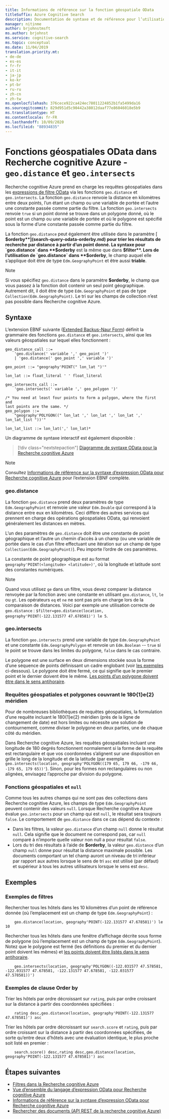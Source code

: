 ```yaml
---
title: Informations de référence sur la fonction géospatiale OData
titleSuffix: Azure Cognitive Search
description: Documentation de syntaxe et de référence pour l’utilisation de fonctions géospatiales OData dans les requêtes Recherche cognitive Azure geo.distance et geo.intersects.
manager: nitinme
author: brjohnstmsft
ms.author: brjohnst
ms.service: cognitive-search
ms.topic: conceptual
ms.date: 11/04/2019
translation.priority.mt:
- de-de
- es-es
- fr-fr
- it-it
- ja-jp
- ko-kr
- pt-br
- ru-ru
- zh-cn
- zh-tw
ms.openlocfilehash: 376cece922ca424ec78011224852b1fa5499da16
ms.sourcegitcommit: 829d951d5c90442a38012daaf77e86046018e5b9
ms.translationtype: HT
ms.contentlocale: fr-FR
ms.lasthandoff: 10/09/2020
ms.locfileid: "88934835"
---
```

# <a name="odata-geo-spatial-functions-in-azure-cognitive-search---geodistance-and-geointersects"></a>Fonctions géospatiales OData dans Recherche cognitive Azure - `geo.distance` et `geo.intersects`

Recherche cognitive Azure prend en charge les requêtes géospatiales dans les [expressions de filtre OData](query-odata-filter-orderby-syntax.md) via les fonctions `geo.distance` et `geo.intersects`. La fonction `geo.distance` renvoie la distance en kilomètres entre deux points, l’un étant un champ ou une variable de portée et l’autre une constante passée comme partie du filtre. La fonction `geo.intersects` renvoie `true` si un point donné se trouve dans un polygone donné, où le point est un champ ou une variable de portée et où le polygone est spécifié sous la forme d’une constante passée comme partie du filtre.

La fonction `geo.distance` peut également être utilisée dans le paramètre [ **$orderby**](search-query-odata-orderby.md) pour trier les résultats de recherche par distance à partir d’un point donné. La syntaxe pour `geo.distance` dans **$orderby** est la même que dans **$filter**. Lors de l’utilisation de `geo.distance` dans **$orderby**, le champ auquel elle s’applique doit être de type `Edm.GeographyPoint` et être aussi **triable**.

> [!NOTE]
> Si vous spécifiez `geo.distance` dans le paramètre **$orderby**, le champ que vous passez à la fonction doit contenir un seul point géographique. Autrement dit, il doit être de type `Edm.GeographyPoint` et pas de type `Collection(Edm.GeographyPoint)`. Le tri sur les champs de collection n’est pas possible dans Recherche cognitive Azure.

## <a name="syntax"></a>Syntaxe

L’extension EBNF suivante ([Extended Backus-Naur Form](https://en.wikipedia.org/wiki/Extended_Backus–Naur_form)) définit la grammaire des fonctions `geo.distance` et `geo.intersects`, ainsi que les valeurs géospatiales sur lequel elles fonctionnent :

<!-- Upload this EBNF using https://bottlecaps.de/rr/ui to create a downloadable railroad diagram. -->

```
geo_distance_call ::=
    'geo.distance(' variable ',' geo_point ')'
    | 'geo.distance(' geo_point ',' variable ')'

geo_point ::= "geography'POINT(" lon_lat ")'"

lon_lat ::= float_literal ' ' float_literal

geo_intersects_call ::=
    'geo.intersects(' variable ',' geo_polygon ')'

/* You need at least four points to form a polygon, where the first and
last points are the same. */
geo_polygon ::=
    "geography'POLYGON((" lon_lat ',' lon_lat ',' lon_lat ',' lon_lat_list "))'"

lon_lat_list ::= lon_lat(',' lon_lat)*
```

Un diagramme de syntaxe interactif est également disponible :

> [!div class="nextstepaction"]
> [Diagramme de syntaxe OData pour la Recherche cognitive Azure](https://azuresearch.github.io/odata-syntax-diagram/#geo_distance_call)

> [!NOTE]
> Consultez [Informations de référence sur la syntaxe d’expression OData pour Recherche cognitive Azure](search-query-odata-syntax-reference.md) pour l’extension EBNF complète.

### <a name="geodistance"></a>geo.distance

La fonction `geo.distance` prend deux paramètres de type `Edm.GeographyPoint` et renvoie une valeur `Edm.Double` qui correspond à la distance entre eux en kilomètres. Ceci diffère des autres services qui prennent en charge des opérations géospatiales OData, qui renvoient généralement les distances en mètres.

L’un des paramètres de `geo.distance` doit être une constante de point géographique et l’autre un chemin d’accès à un champ (ou une variable de portée dans le cas d’un filtre effectuant une itération sur un champ de type `Collection(Edm.GeographyPoint)`). Peu importe l’ordre de ces paramètres.

La constante de point géographique est au format `geography'POINT(<longitude> <latitude>)'`, où la longitude et latitude sont des constantes numériques.

> [!NOTE]
> Quand vous utilisez `ge` dans un filtre, vous devez comparer la distance renvoyée par la fonction avec une constante en utilisant `geo.distance`, `lt`, `le` ou `gt`. Les opérateurs `eq` et `ne` ne sont pas pris en charge lors de la comparaison de distances. Voici par exemple une utilisation correcte de `geo.distance` : `$filter=geo.distance(location, geography'POINT(-122.131577 47.678581)') le 5`.

### <a name="geointersects"></a>geo.intersects

La fonction `geo.intersects` prend une variable de type `Edm.GeographyPoint` et une constante `Edm.GeographyPolygon` et renvoie un `Edm.Boolean` -- `true` si le point se trouve dans les limites du polygone, `false` dans le cas contraire.

Le polygone est une surface en deux dimensions stockée sous la forme d’une séquence de points définissant un cadre englobant (voir [les exemples](#examples) ci-dessous). Le polygone doit être fermé, ce qui signifie que le premier point et le dernier doivent être le même. [Les points d’un polygone doivent être dans le sens antihoraire](/rest/api/searchservice/supported-data-types#Anchor_1).

### <a name="geo-spatial-queries-and-polygons-spanning-the-180th-meridian"></a>Requêtes géospatiales et polygones couvrant le 180{1}e{2} méridien

Pour de nombreuses bibliothèques de requêtes géospatiales, la formulation d’une requête incluant le 180{1}e{2} méridien (près de la ligne de changement de date) est hors limites ou nécessite une solution de contournement, comme diviser le polygone en deux parties, une de chaque côté du méridien.

Dans Recherche cognitive Azure, les requêtes géospatiales incluant une longitude de 180 degrés fonctionnent normalement si la forme de la requête est rectangulaire et que vos coordonnées s’alignent sur une disposition en grille le long de la longitude et de la latitude (par exemple `geo.intersects(location, geography'POLYGON((179 65, 179 66, -179 66, -179 65, 179 65))'`). Sinon, pour les formes non rectangulaires ou non alignées, envisagez l’approche par division du polygone.  

### <a name="geo-spatial-functions-and-null"></a>Fonctions géospatiales et `null`

Comme tous les autres champs qui ne sont pas des collections dans Recherche cognitive Azure, les champs de type `Edm.GeographyPoint` peuvent contenir des valeurs `null`. Lorsque Recherche cognitive Azure évalue `geo.intersects` pour un champ qui est `null`, le résultat sera toujours `false`. Le comportement de `geo.distance` dans ce cas dépend du contexte :

- Dans les filtres, la valeur `geo.distance` d’un champ `null` donne le résultat `null`. Cela signifie que le document ne correspond pas, car `null` comparé à n’importe quelle valeur non null a pour résultat `false`.
- Lors du tri des résultats à l’aide de **$orderby**, la valeur `geo.distance` d’un champ `null` donne pour résultat la distance maximale possible. Les documents comportant un tel champ auront un niveau de tri inférieur par rapport aux autres lorsque le sens de tri `asc` est utilisé (par défaut) et supérieur à tous les autres utilisateurs lorsque le sens est `desc`.

## <a name="examples"></a>Exemples

### <a name="filter-examples"></a>Exemples de filtres

Rechercher tous les hôtels dans les 10 kilomètres d’un point de référence donnée (où l’emplacement est un champ de type `Edm.GeographyPoint`) :

```odata-filter-expr
    geo.distance(location, geography'POINT(-122.131577 47.678581)') le 10
```

Rechercher tous les hôtels dans une fenêtre d’affichage décrite sous forme de polygone (où l’emplacement est un champ de type `Edm.GeographyPoint`). Notez que le polygone est fermé (les définitions du premier et du dernier point doivent les mêmes) et [les points doivent être listés dans le sens antihoraire](/rest/api/searchservice/supported-data-types#Anchor_1).

```odata-filter-expr
    geo.intersects(location, geography'POLYGON((-122.031577 47.578581, -122.031577 47.678581, -122.131577 47.678581, -122.031577 47.578581))')
```

### <a name="order-by-examples"></a>Exemples de clause Order by

Trier les hôtels par ordre décroissant sur `rating`, puis par ordre croissant sur la distance à partir des coordonnées spécifiées :

```odata-filter-expr
    rating desc,geo.distance(location, geography'POINT(-122.131577 47.678581)') asc
```

Trier les hôtels par ordre décroissant sur `search.score` et `rating`, puis par ordre croissant sur la distance à partir des coordonnées spécifiées, de sorte qu’entre deux d’hôtels avec une évaluation identique, le plus proche soit listé en premier :

```odata-filter-expr
    search.score() desc,rating desc,geo.distance(location, geography'POINT(-122.131577 47.678581)') asc
```

## <a name="next-steps"></a>Étapes suivantes  

- [Filtres dans la Recherche cognitive Azure](search-filters.md)
- [Vue d’ensemble du langage d’expression OData pour Recherche cognitive Azure](query-odata-filter-orderby-syntax.md)
- [Informations de référence sur la syntaxe d’expression OData pour Recherche cognitive Azure](search-query-odata-syntax-reference.md)
- [Rechercher des documents &#40;API REST de la recherche cognitive Azure&#41;](/rest/api/searchservice/Search-Documents)